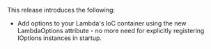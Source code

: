 This release introduces the following:

- Add options to your Lambda's IoC container using the new LambdaOptions attribute - no more need for explicitly registering IOptions instances in startup.
